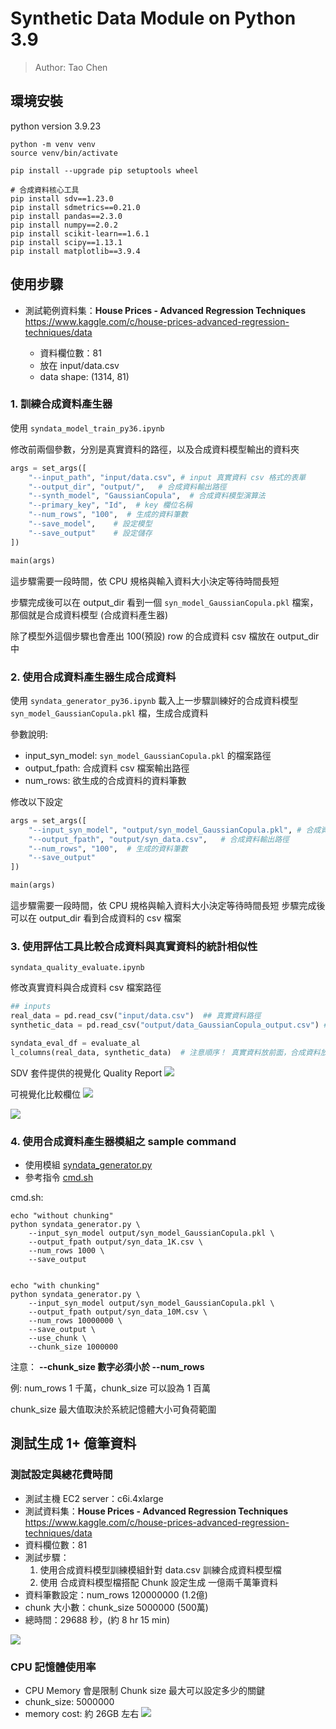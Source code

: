 # Synthetic Data Module on Python 3.9
> Author: Tao Chen

## 環境安裝
python version 3.9.23

```
python -m venv venv
source venv/bin/activate
```

```
pip install --upgrade pip setuptools wheel

# 合成資料核心工具
pip install sdv==1.23.0
pip install sdmetrics==0.21.0
pip install pandas==2.3.0
pip install numpy==2.0.2
pip install scikit-learn==1.6.1
pip install scipy==1.13.1
pip install matplotlib==3.9.4
```

## 使用步驟

* 測試範例資料集：**House Prices - Advanced Regression Techniques**
https://www.kaggle.com/c/house-prices-advanced-regression-techniques/data

    * 資料欄位數：81 
    * 放在 input/data.csv
    * data shape: (1314, 81)


### 1. 訓練合成資料產生器
使用 `syndata_model_train_py36.ipynb`

修改前兩個參數，分別是真實資料的路徑，以及合成資料模型輸出的資料夾
```python
args = set_args([
    "--input_path", "input/data.csv", # input 真實資料 csv 格式的表單
    "--output_dir", "output/",   # 合成資料輸出路徑
    "--synth_model", "GaussianCopula",  # 合成資料模型演算法
    "--primary_key", "Id",  # key 欄位名稱
    "--num_rows", "100",  # 生成的資料筆數
    "--save_model",    # 設定模型
    "--save_output"    # 設定儲存
])

main(args)
```
這步驟需要一段時間，依 CPU 規格與輸入資料大小決定等待時間長短

步驟完成後可以在 output_dir 看到一個  `syn_model_GaussianCopula.pkl` 檔案，那個就是合成資料模型 (合成資料產生器)

除了模型外這個步驟也會產出 100(預設) row 的合成資料 csv 檔放在 output_dir 中

### 2. 使用合成資料產生器生成合成資料
使用 `syndata_generator_py36.ipynb`
載入上一步驟訓練好的合成資料模型 `syn_model_GaussianCopula.pkl` 檔，生成合成資料

參數說明:
- input_syn_model: `syn_model_GaussianCopula.pkl` 的檔案路徑
- output_fpath: 合成資料 csv 檔案輸出路徑
- num_rows: 欲生成的合成資料的資料筆數

修改以下設定
```python
args = set_args([
    "--input_syn_model", "output/syn_model_GaussianCopula.pkl", # 合成資料生成模型路徑 
    "--output_fpath", "output/syn_data.csv",   # 合成資料輸出路徑
    "--num_rows", "100",  # 生成的資料筆數
    "--save_output"
])

main(args)
```
這步驟需要一段時間，依 CPU 規格與輸入資料大小決定等待時間長短
步驟完成後可以在 output_dir 看到合成資料的 csv 檔案


### 3. 使用評估工具比較合成資料與真實資料的統計相似性
`syndata_quality_evaluate.ipynb`

修改真實資料與合成資料 csv 檔案路徑
```python
## inputs
real_data = pd.read_csv("input/data.csv")  ## 真實資料路徑
synthetic_data = pd.read_csv("output/data_GaussianCopula_output.csv") ## 合成資料路徑

syndata_eval_df = evaluate_al
l_columns(real_data, synthetic_data)  # 注意順序！ 真實資料放前面，合成資料放後面
```

SDV 套件提供的視覺化 Quality Report
![](img/demo_quality_report.png)

可視覺化比較欄位
![](img/demo_compare_numeric.png)

![](img/demo_compare_categorical.png)


### 4. 使用合成資料產生器模組之 sample command

* 使用模組 [syndata_generator.py](syndata_generator.py)
* 參考指令 [cmd.sh](cmd.sh)

cmd.sh:

```shell
echo "without chunking"
python syndata_generator.py \
    --input_syn_model output/syn_model_GaussianCopula.pkl \
    --output_fpath output/syn_data_1K.csv \
    --num_rows 1000 \
    --save_output


echo "with chunking"
python syndata_generator.py \
    --input_syn_model output/syn_model_GaussianCopula.pkl \
    --output_fpath output/syn_data_10M.csv \
    --num_rows 10000000 \
    --save_output \
    --use_chunk \
    --chunk_size 1000000

```
注意： 
**--chunk_size 數字必須小於 --num_rows**

例: num_rows 1 千萬，chunk_size 可以設為 1 百萬

chunk_size 最大值取決於系統記憶體大小可負荷範圍


## 測試生成 1+ 億筆資料

### 測試設定與總花費時間
* 測試主機 EC2 server：c6i.4xlarge
* 測試資料集：**House Prices - Advanced Regression Techniques**
https://www.kaggle.com/c/house-prices-advanced-regression-techniques/data
* 資料欄位數：81 
* 測試步驟：
    1. 使用合成資料模型訓練模組針對 data.csv 訓練合成資料模型檔 
    2. 使用 合成資料模型檔搭配 Chunk 設定生成 一億兩千萬筆資料
* 資料筆數設定：num_rows 120000000 (1.2億)
* chunk 大小數：chunk_size 5000000 (500萬)
* 總時間：29688 秒，(約 8 hr 15 min)

![](img/demo_gen_big_data_testing.png)

### CPU 記憶體使用率
* CPU Memory 會是限制 Chunk size 最大可以設定多少的關鍵
* chunk_size: 5000000 
* memory cost: 約 26GB 左右
![](img/demo_cpu_usage.png)


